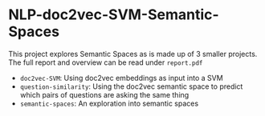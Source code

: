 # NLP-doc2vec-SVM-Semantic-Spaces

This project explores Semantic Spaces as is made up of 3 smaller projects.
The full report and overview can be read under `report.pdf`

- `doc2vec-SVM`: Using doc2vec embeddings as input into a SVM
- `question-similarity`:  Using the doc2vec semantic space to predict which pairs of questions are asking the same thing
- `semantic-spaces`: An exploration into semantic spaces
